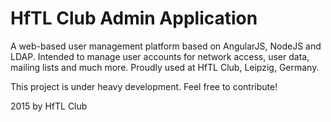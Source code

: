 # HfTL Club Admin Application
A web-based user management platform based on AngularJS, NodeJS and LDAP.
Intended to manage user accounts for network access, user data, mailing lists and much more.
Proudly used at HfTL Club, Leipzig, Germany.


This project is under heavy development.
Feel free to contribute!

2015 by HfTL Club
